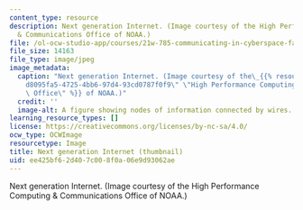 ```yaml
---
content_type: resource
description: Next generation Internet. (Image courtesy of the High Performance Computing
  & Communications Office of NOAA.)
file: /ol-ocw-studio-app/courses/21w-785-communicating-in-cyberspace-fall-2003/ee425bf62d407c008f0a06e9d93062ae_21w-785f03-th.jpg
file_size: 14163
file_type: image/jpeg
image_metadata:
  caption: "Next generation Internet. (Image courtesy of the\_{{% resource_link \"\
    d8095fa5-4725-4bb6-97d4-93cd0787f0f9\" \"High Performance Computing & Communications\
    \ Office\" %}} of NOAA.)"
  credit: ''
  image-alt: A figure showing nodes of information connected by wires.
learning_resource_types: []
license: https://creativecommons.org/licenses/by-nc-sa/4.0/
ocw_type: OCWImage
resourcetype: Image
title: Next generation Internet (thumbnail)
uid: ee425bf6-2d40-7c00-8f0a-06e9d93062ae
---
```

Next generation Internet. (Image courtesy of the High Performance Computing & Communications Office of NOAA.)